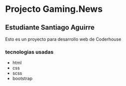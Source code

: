# Projecto Gaming.News
## Estudiante Santiago Aguirre
Esto es un proyecto para desarrollo web de Coderhouse

### tecnologias usadas
- html
- css
- scss
- bootstrap